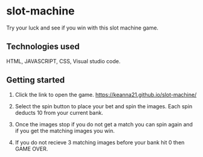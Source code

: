 # slot-machine

Try your luck and see if you win with this slot machine game. 

## Technologies used 
 HTML, JAVASCRIPT, CSS, Visual studio code.

 ## Getting started
  
  1. Click the link to open the game. https://keanna21.github.io/slot-machine/

  2. Select the spin button to place your bet and spin the images. Each spin deducts 10 from your current bank. 

  3. Once the images stop if you do not get a match you can spin again and if you get the matching images you win.

  4. If you do not recieve 3 matching images before your bank hit 0 then GAME OVER.